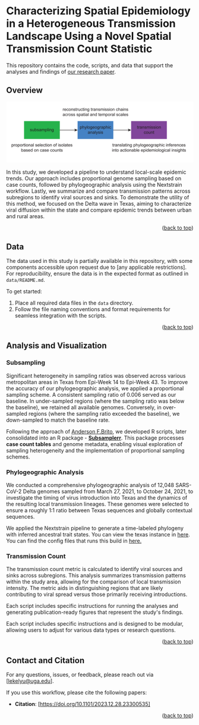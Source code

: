 <a name="readme-top"></a>
# __Characterizing Spatial Epidemiology in a Heterogeneous Transmission Landscape Using a Novel Spatial Transmission Count Statistic__

This repository contains the code, scripts, and data that support the analyses and findings of [our research paper](https://www.medrxiv.org/content/10.1101/2023.12.28.23300535v4).

## Overview

![Graph Abstract](https://github.com/leke-lyu/transmissionCount/blob/main/figures/overview.png)

In this study, we developed a pipeline to understand local-scale epidemic trends. Our approach includes proportional genome sampling based on case counts, followed by phylogeographic analysis using the Nextstrain workflow. Lastly, we summarize and compare transmission patterns across subregions to identify viral sources and sinks. To demonstrate the utility of this method, we focused on the Delta wave in Texas, aiming to characterize viral diffusion within the state and compare epidemic trends between urban and rural areas.

<p align="right">(<a href="#readme-top">back to top</a>)</p>

## Data

The data used in this study is partially available in this repository, with some components accessible upon request due to [any applicable restrictions]. For reproducibility, ensure the data is in the expected format as outlined in `data/README.md`.

To get started:
1. Place all required data files in the `data` directory.
2. Follow the file naming conventions and format requirements for seamless integration with the scripts.

<p align="right">(<a href="#readme-top">back to top</a>)</p>

## Analysis and Visualization

### Subsampling

Significant heterogeneity in sampling ratios was observed across various metropolitan areas in Texas from Epi-Week 14 to Epi-Week 43. To improve the accuracy of our phylogeographic analysis, we applied a proportional sampling scheme. A consistent sampling ratio of 0.006 served as our baseline. In under-sampled regions (where the sampling ratio was below the baseline), we retained all available genomes. Conversely, in over-sampled regions (where the sampling ratio exceeded the baseline), we down-sampled to match the baseline rate.

Following the approach of [Anderson F.Brito](https://github.com/andersonbrito/subsampler), we developed R scripts, later consolidated into an R package - [**Subsamplerr**](https://github.com/leke-lyu/subsamplerr). This package processes **case count tables** and genome metadata, enabling visual exploration of sampling heterogeneity and the implementation of proportional sampling schemes.

### Phylogeographic Analysis

We conducted a comprehensive phylogeographic analysis of 12,048 SARS-CoV-2 Delta genomes sampled from March 27, 2021, to October 24, 2021, to investigate the timing of virus introduction into Texas and the dynamics of the resulting local transmission lineages. These genomes were selected to ensure a roughly 1:1 ratio between Texas sequences and globally contextual sequences.

We applied the Nextstrain pipeline to generate a time-labeled phylogeny with inferred ancestral trait states. You can view the texas instance in [here](https://nextstrain.org/community/leke-lyu/deltaoutbreak/texas). You can find the config files that runs this build in [here.](https://github.com/leke-lyu/deltaInGreaterHoustonArea)

### Transmission Count

The transmission count metric is calculated to identify viral sources and sinks across subregions. This analysis summarizes transmission patterns within the study area, allowing for the comparison of local transmission intensity. The metric aids in distinguishing regions that are likely contributing to viral spread versus those primarily receiving introductions.

Each script includes specific instructions for running the analyses and generating publication-ready figures that represent the study's findings.


Each script includes specific instructions and is designed to be modular, allowing users to adjust for various data types or research questions.

<p align="right">(<a href="#readme-top">back to top</a>)</p>

## Contact and Citation

For any questions, issues, or feedback, please reach out via [lekelyu@uga.edu].

If you use this workflow, please cite the following papers:
- **Citation**: [https://doi.org/10.1101/2023.12.28.23300535]

<p align="right">(<a href="#readme-top">back to top</a>)</p>

